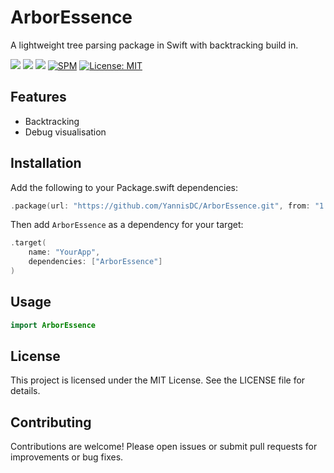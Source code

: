 # ArborEssence
A lightweight tree parsing package in Swift with backtracking build in.

![](https://img.shields.io/github/v/tag/YannisDC/ArborEssence?label=Version)
[![](https://img.shields.io/endpoint?url=https%3A%2F%2Fswiftpackageindex.com%2Fapi%2Fpackages%2FYannisDC%2FArborEssence%2Fbadge%3Ftype%3Dswift-versions)](https://swiftpackageindex.com/YannisDC/ArborEssence)
[![](https://img.shields.io/endpoint?url=https%3A%2F%2Fswiftpackageindex.com%2Fapi%2Fpackages%2FYannisDC%2FArborEssence%2Fbadge%3Ftype%3Dplatforms)](https://swiftpackageindex.com/YannisDC/ArborEssence)
[![SPM](https://img.shields.io/badge/SPM-Compatible-brightgreen.svg)](https://swiftpackageindex.com/YannisDC/ArborEssence)
[![License: MIT](https://img.shields.io/badge/License-MIT-black.svg)](https://opensource.org/licenses/MIT)

## Features
- Backtracking
- Debug visualisation

## Installation
Add the following to your Package.swift dependencies:
```swift
.package(url: "https://github.com/YannisDC/ArborEssence.git", from: "1.0.0")
```
Then add `ArborEssence` as a dependency for your target:
```swift
.target(
    name: "YourApp",
    dependencies: ["ArborEssence"]
)
```

## Usage
```swift
import ArborEssence


```

## License
This project is licensed under the MIT License. See the LICENSE file for details.

## Contributing
Contributions are welcome! Please open issues or submit pull requests for improvements or bug fixes.
